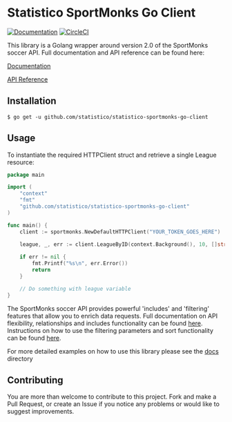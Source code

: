 # Statistico SportMonks Go Client 

[![Documentation](https://godoc.org/github.com/statistico/statistico-sportmonks-go-client?status.svg)](http://godoc.org/github.com/statistico/statistico-sportmonks-go-client)
[![CircleCI](https://circleci.com/gh/statistico/statistico-sportmonks-go-client/tree/master.svg?style=shield)](https://circleci.com/gh/statistico/statistico-sportmonks-go-client/tree/master)

This library is a Golang wrapper around version 2.0 of the SportMonks soccer API. Full documentation and API reference can be found here:

[Documentation](https://www.sportmonks.com/docs/football/2.0/prologue/a/introduction/94)

[API Reference](https://docs.sportmonks.com/football)

## Installation
```.env
$ go get -u github.com/statistico/statistico-sportmonks-go-client
```
## Usage
To instantiate the required HTTPClient struct and retrieve a single League resource:
```go
package main

import (
    "context"
    "fmt"
    "github.com/statistico/statistico-sportmonks-go-client"
)

func main() {
    client := sportmonks.NewDefaultHTTPClient("YOUR_TOKEN_GOES_HERE")
    
    league, _, err := client.LeagueByID(context.Background(), 10, []string{}) 

    if err != nil {
        fmt.Printf("%s\n", err.Error())
        return
    }

    // Do something with league variable
}
```
The SportMonks soccer API provides powerful 'includes' and 'filtering' features that allow you to enrich data requests. Full
documentation on API flexibility, relationships and includes functionality can be found 
[here](https://www.sportmonks.com/docs/football/2.0/getting-started/a/api-flexibility-and-relationships/88). Instructions
on how to use the filtering parameters and sort functionality can be found [here](https://www.sportmonks.com/docs/football/2.0/getting-started/a/api-filtering-sorting-and-pagination/90).

For more detailed examples on how to use this library please see the [docs](/docs) directory
## Contributing
You are more than welcome to contribute to this project. Fork and make a Pull Request, or create an Issue if you notice 
any problems or would like to suggest improvements.